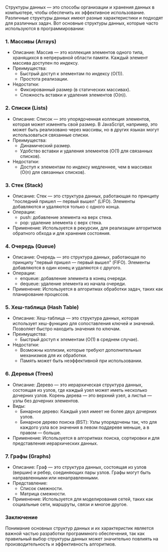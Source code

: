 Структуры данных — это способы организации и хранения данных в компьютере, чтобы обеспечить их эффективное использование. Различные структуры данных имеют разные характеристики и подходят для различных задач. Вот основные структуры данных, которые часто используются в программировании:

### 1. Массивы (Arrays)

- Описание: Массив — это коллекция элементов одного типа, хранящихся в непрерывной области памяти. Каждый элемент массива доступен по индексу.
- Преимущества:
    - Быстрый доступ к элементам по индексу (O(1)).
    - Простота реализации.
- Недостатки:
    - Фиксированный размер (в статических массивах).
    - Сложность вставки и удаления элементов (O(n)).

### 2. Списки (Lists)

- Описание: Список — это упорядоченная коллекция элементов, которая может изменять свой размер. В JavaScript, например, это может быть реализовано через массивы, но в других языках могут использоваться связанные списки.
- Преимущества:
    - Динамический размер.
    - Удобство вставки и удаления элементов (O(1) для связанных списков).
- Недостатки:
    - Доступ к элементам по индексу медленнее, чем в массивах (O(n) для связанных списков).

### 3. Стек (Stack)

- Описание: Стек — это структура данных, работающая по принципу "последний пришел — первый вышел" (LIFO). Элементы добавляются и удаляются только с одного конца.
- Операции:
    - push: добавление элемента на верх стека.
    - pop: удаление элемента с верх стека.
- Применение: Используется в рекурсии, для реализации алгоритмов обратного обхода и для хранения состояния.

### 4. Очередь (Queue)

- Описание: Очередь — это структура данных, работающая по принципу "первый пришел — первый вышел" (FIFO). Элементы добавляются в один конец и удаляются с другого.
- Операции:
    - enqueue: добавление элемента в конец очереди.
    - dequeue: удаление элемента из начала очереди.
- Применение: Используется в алгоритмах обработки задач, таких как планирование процессов.

### 5. Хеш-таблица (Hash Table)

- Описание: Хеш-таблица — это структура данных, которая использует хеш-функцию для сопоставления ключей и значений. Позволяет быстро находить значения по ключам.
- Преимущества:
    - Быстрый доступ к элементам (O(1) в среднем случае).
- Недостатки:
    - Возможны коллизии, которые требуют дополнительных механизмов для их обработки.
    - Память может быть неэффективной при использовании.

### 6. Деревья (Trees)

- Описание: Дерево — это иерархическая структура данных, состоящая из узлов, где каждый узел может иметь несколько дочерних узлов. Корень дерева — это верхний узел, а листья — узлы без дочерних элементов.
- Виды:
    - Бинарное дерево: Каждый узел имеет не более двух дочерних узлов.
    - Бинарное дерево поиска (BST): Узлы упорядочены так, что для каждого узла все значения в левом поддереве меньше, а в правом — больше.
- Применение: Используется в алгоритмах поиска, сортировки и для представления иерархических данных.

### 7. Графы (Graphs)

- Описание: Граф — это структура данных, состоящая из узлов (вершин) и ребер, соединяющих пары узлов. Графы могут быть направленными или ненаправленными.
- Представление:
    - Список смежности.
    - Матрица смежности.
- Применение: Используется для моделирования сетей, таких как социальные сети, маршруты, связи и многое другое.

### Заключение

Понимание основных структур данных и их характеристик является важной частью разработки программного обеспечения, так как правильный выбор структуры данных может значительно повлиять на производительность и эффективность алгоритмов.